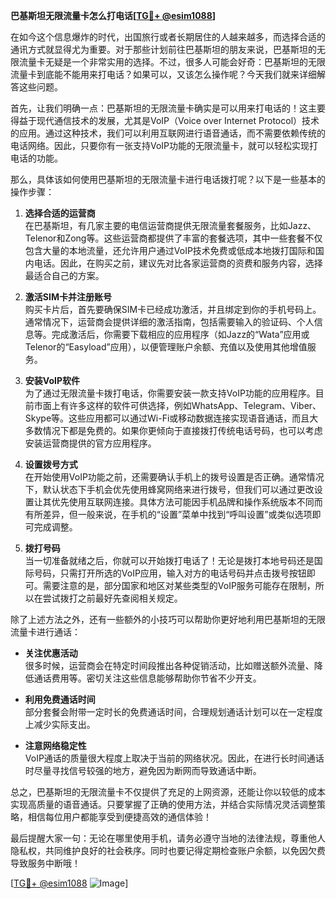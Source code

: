 **巴基斯坦无限流量卡怎么打电话[[TG💪+ @esim1088](https://t.me/s/esim1088)]**

在如今这个信息爆炸的时代，出国旅行或者长期居住的人越来越多，而选择合适的通讯方式就显得尤为重要。对于那些计划前往巴基斯坦的朋友来说，巴基斯坦的无限流量卡无疑是一个非常实用的选择。不过，很多人可能会好奇：巴基斯坦的无限流量卡到底能不能用来打电话？如果可以，又该怎么操作呢？今天我们就来详细解答这些问题。

首先，让我们明确一点：巴基斯坦的无限流量卡确实是可以用来打电话的！这主要得益于现代通信技术的发展，尤其是VoIP（Voice over Internet Protocol）技术的应用。通过这种技术，我们可以利用互联网进行语音通话，而不需要依赖传统的电话网络。因此，只要你有一张支持VoIP功能的无限流量卡，就可以轻松实现打电话的功能。

那么，具体该如何使用巴基斯坦的无限流量卡进行电话拨打呢？以下是一些基本的操作步骤：

1. **选择合适的运营商**  
   在巴基斯坦，有几家主要的电信运营商提供无限流量套餐服务，比如Jazz、Telenor和Zong等。这些运营商都提供了丰富的套餐选项，其中一些套餐不仅包含大量的本地流量，还允许用户通过VoIP技术免费或低成本地拨打国际和国内电话。因此，在购买之前，建议先对比各家运营商的资费和服务内容，选择最适合自己的方案。

2. **激活SIM卡并注册账号**  
   购买卡片后，首先要确保SIM卡已经成功激活，并且绑定到你的手机号码上。通常情况下，运营商会提供详细的激活指南，包括需要输入的验证码、个人信息等。完成激活后，你需要下载相应的应用程序（如Jazz的“Wata”应用或Telenor的“Easyload”应用），以便管理账户余额、充值以及使用其他增值服务。

3. **安装VoIP软件**  
   为了通过无限流量卡拨打电话，你需要安装一款支持VoIP功能的应用程序。目前市面上有许多这样的软件可供选择，例如WhatsApp、Telegram、Viber、Skype等。这些应用都可以通过Wi-Fi或移动数据连接实现语音通话，而且大多数情况下都是免费的。如果你更倾向于直接拨打传统电话号码，也可以考虑安装运营商提供的官方应用程序。

4. **设置拨号方式**  
   在开始使用VoIP功能之前，还需要确认手机上的拨号设置是否正确。通常情况下，默认状态下手机会优先使用蜂窝网络来进行拨号，但我们可以通过更改设置让其优先使用互联网连接。具体方法可能因手机品牌和操作系统版本不同而有所差异，但一般来说，在手机的“设置”菜单中找到“呼叫设置”或类似选项即可完成调整。

5. **拨打号码**  
   当一切准备就绪之后，你就可以开始拨打电话了！无论是拨打本地号码还是国际号码，只需打开所选的VoIP应用，输入对方的电话号码并点击拨号按钮即可。需要注意的是，部分国家和地区对某些类型的VoIP服务可能存在限制，所以在尝试拨打之前最好先查阅相关规定。

除了上述方法之外，还有一些额外的小技巧可以帮助你更好地利用巴基斯坦的无限流量卡进行通话：

- **关注优惠活动**  
  很多时候，运营商会在特定时间段推出各种促销活动，比如赠送额外流量、降低通话费用等。密切关注这些信息能够帮助你节省不少开支。
  
- **利用免费通话时间**  
  部分套餐会附带一定时长的免费通话时间，合理规划通话计划可以在一定程度上减少实际支出。

- **注意网络稳定性**  
  VoIP通话的质量很大程度上取决于当前的网络状况。因此，在进行长时间通话时尽量寻找信号较强的地方，避免因为断网而导致通话中断。

总之，巴基斯坦的无限流量卡不仅提供了充足的上网资源，还能让你以较低的成本实现高质量的语音通话。只要掌握了正确的使用方法，并结合实际情况灵活调整策略，相信每位用户都能享受到便捷高效的通信体验！

最后提醒大家一句：无论在哪里使用手机，请务必遵守当地的法律法规，尊重他人隐私权，共同维护良好的社会秩序。同时也要记得定期检查账户余额，以免因欠费导致服务中断哦！

[[TG💪+ @esim1088](https://t.me/s/esim1088) ![Image](https://i.postimg.cc/4NQfJmqS/Snipaste-2025-05-13-00-14-12.png)]
